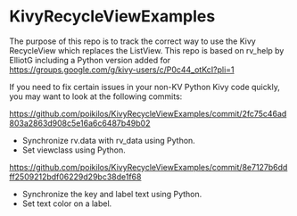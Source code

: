# KivyRecycleViewExamples
The purpose of this repo is to track the correct way to use the Kivy RecycleView which replaces the ListView. This repo is based on rv_help by ElliotG including a Python version added for https://groups.google.com/g/kivy-users/c/P0c44_otKcI?pli=1

If you need to fix certain issues in your non-KV Python Kivy code quickly, you may want to look at the following commits:

<https://github.com/poikilos/KivyRecycleViewExamples/commit/2fc75c46ad803a2863d908c5e16a6c6487b49b02>
- Synchronize rv.data with rv_data using Python.
- Set viewclass using Python.

<https://github.com/poikilos/KivyRecycleViewExamples/commit/8e7127b6ddff2509212bdf06229d29bc38de1f68>
- Synchronize the key and label text using Python.
- Set text color on a label.
